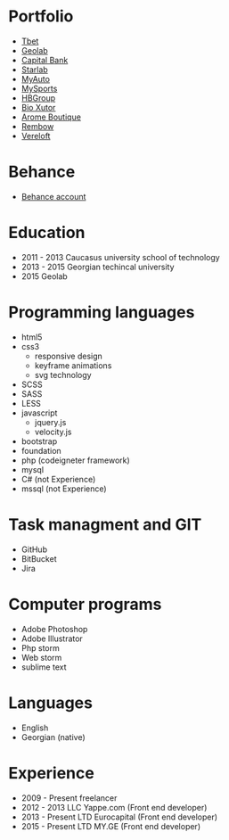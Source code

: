 # Portfolio
* [Tbet](https://tbet.ge/ka/)
* [Geolab](http://geolab.edu.ge/)
* [Capital Bank](http://capitalbank.ge/)
* [Starlab](http://starlab.ge/)
* [MyAuto](http://MyAuto.ge/)
* [MySports](http://mysports.ge/)
* [HBGroup](http://hbgroup.ge/geo/)
* [Bio Xutor](http://bio-xutor.ru/)
* [Arome Boutique](http://arome.ge/)
* [Rembow](http://rembow.ge/)
* [Vereloft](http://vereloft.ge/)

# Behance
* [Behance account](https://www.behance.net/valeri879)

# Education

* 2011 - 2013 Caucasus university school of technology
* 2013 - 2015 Georgian techincal university
* 2015 Geolab

# Programming languages

* html5
* css3
  * responsive design
  * keyframe animations
  * svg technology
* SCSS
* SASS
* LESS
* javascript
  * jquery.js
  * velocity.js
* bootstrap
* foundation
* php (codeigneter framework)
* mysql
* C# (not Experience)
* mssql (not Experience)

# Task managment and GIT

* GitHub
* BitBucket
* Jira

# Computer programs

* Adobe Photoshop
* Adobe Illustrator
* Php storm
* Web storm
* sublime text

# Languages

* English
* Georgian (native)

# Experience 
* 2009 - Present freelancer
* 2012 - 2013 LLC Yappe.com (Front end developer)
* 2013 - Present LTD Eurocapital (Front end developer)
* 2015 - Present LTD MY.GE  (Front end developer)












